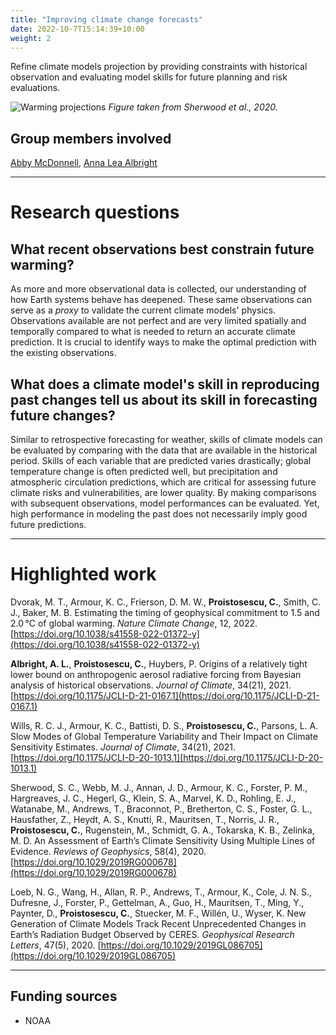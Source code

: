 ```yaml
---
title: "Improving climate change forecasts"
date: 2022-10-7T15:14:39+10:00
weight: 2
---
```


Refine climate models projection by providing constraints with historical observation and evaluating model skills for future planning and risk evaluations. 

![Warming projections](/figures/warming_figgy.jpeg)
_Figure taken from Sherwood et al., 2020._

## Group members involved

[Abby McDonnell](https://cdds-at-uiuc.github.io/team/abby-mcdonnell/), [Anna Lea Albright](https://cdds-at-uiuc.github.io/team/anna-lea-albright/)

---

# Research questions

## What recent observations best constrain future warming? 

As more and more observational data is collected, our understanding of how Earth systems behave has deepened. These same observations can serve as a *proxy* to validate the current climate models' physics. Observations available are not perfect and are very limited spatially and temporally compared to what is needed to return an accurate climate prediction. It is crucial to identify ways to make the optimal prediction with the existing observations. 

## What does a climate model's skill in reproducing past changes tell us about its skill in forecasting future changes?

Similar to retrospective forecasting for weather, skills of climate models can be evaluated by comparing with the data that are available in the historical period. Skills of each variable that are predicted varies drastically; global temperature change is often predicted well, but precipitation and atmospheric circulation predictions, which are critical for assessing future climate risks and vulnerabilities, are lower quality. By making comparisons with subsequent observations, model performances can be evaluated. Yet, high performance in modeling the past does not necessarily imply good future predictions. 

---

# Highlighted work

Dvorak, M. T., Armour, K. C., Frierson, D. M. W., **Proistosescu, C.**, Smith, C. J., Baker, M. B. Estimating the timing of geophysical commitment
to 1.5 and 2.0 &#8451; of global warming. _Nature Climate Change_, 12, 2022. [https://doi.org/10.1038/s41558-022-01372-y](https://doi.org/10.1038/s41558-022-01372-y)

**Albright, A. L.**, **Proistosescu, C.**, Huybers, P. Origins of a relatively tight lower bound on anthropogenic aerosol radiative forcing from Bayesian analysis of historical observations. _Journal of Climate_, 34(21), 2021. [https://doi.org/10.1175/JCLI-D-21-0167.1](https://doi.org/10.1175/JCLI-D-21-0167.1)

Wills, R. C. J., Armour, K. C., Battisti, D. S., **Proistosescu, C.**, Parsons, L. A. Slow Modes of Global Temperature Variability and Their Impact on Climate Sensitivity Estimates. _Journal of Climate_, 34(21), 2021. [https://doi.org/10.1175/JCLI-D-20-1013.1](https://doi.org/10.1175/JCLI-D-20-1013.1)

Sherwood, S. C., Webb, M. J., Annan, J. D., Armour, K. C., Forster, P. M., Hargreaves, J. C., Hegerl, G., Klein, S. A., Marvel, K. D., Rohling, E. J., Watanabe, M., Andrews, T., Braconnot, P., Bretherton, C. S., Foster, G. L., Hausfather, Z., Heydt, A. S., Knutti, R., Mauritsen, T., Norris, J. R., **Proistosescu, C.**, Rugenstein, M., Schmidt, G. A., Tokarska, K. B., Zelinka, M. D. An Assessment of Earth’s Climate Sensitivity Using Multiple Lines of Evidence. _Reviews of Geophysics_, 58(4), 2020. [https://doi.org/10.1029/2019RG000678](https://doi.org/10.1029/2019RG000678)

Loeb, N. G., Wang, H., Allan, R. P., Andrews, T., Armour, K., Cole, J. N. S., Dufresne, J., Forster, P., Gettelman, A., Guo, H., Mauritsen, T., Ming, Y., Paynter, D., **Proistosescu, C.**, Stuecker, M. F., Will&eacute;n, U., Wyser, K. New Generation of Climate Models Track Recent Unprecedented Changes in Earth’s Radiation Budget Observed by CERES. _Geophysical Research Letters_, 47(5), 2020. [https://doi.org/10.1029/2019GL086705](https://doi.org/10.1029/2019GL086705)

---

## Funding sources
- NOAA
